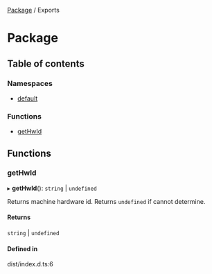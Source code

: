 [Package](README.md) / Exports

# Package

## Table of contents

### Namespaces

- [default](modules/default.md)

### Functions

- [getHwId](modules.md#gethwid)

## Functions

### getHwId

▸ **getHwId**(): `string` \| `undefined`

Returns machine hardware id.
Returns `undefined` if cannot determine.

#### Returns

`string` \| `undefined`

#### Defined in

dist/index.d.ts:6
